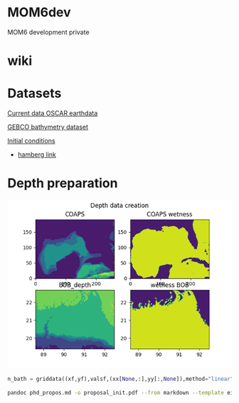 # MOM6dev
MOM6 development private

# wiki

# Datasets

[Current data OSCAR earthdata](https://podaac-tools.jpl.nasa.gov/drive/files/allData/oscar/preview/L4/oscar_third_deg)

[GEBCO bathymetry dataset](https://www.gebco.net/data_and_products/gridded_bathymetry_data/)

[Initial conditions ](https://www.ecmwf.int/en/research/climate-reanalysis/ocean-reanalysis)
  - [hamberg link](https://www.cen.uni-hamburg.de/en/icdc/data/ocean/easy-init-ocean/ecmwf-oras5.html)


# Depth preparation


![](data_ana/depth_create.png)

```python
n_bath = griddata((xf,yf),valsf,(xx[None,:],yy[:,None]),method="linear")
```

```BASH
pandoc phd_propos.md -o proposal_init.pdf --from markdown --template eisvogel --listing
```
